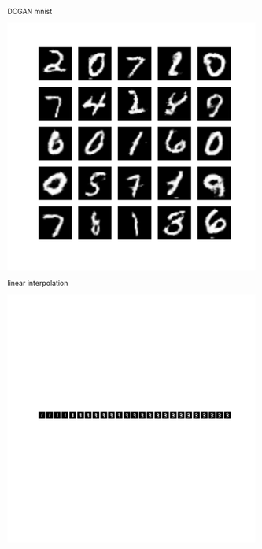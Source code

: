 DCGAN mnist

<img src="https://github.com/mrkmakr/DCGAN_mnist/blob/master/generated.png" alt="a" title="a">

linear interpolation

<img src="https://github.com/mrkmakr/DCGAN_mnist/blob/master/interpolation_dcgan.png" alt="a" title="a">
